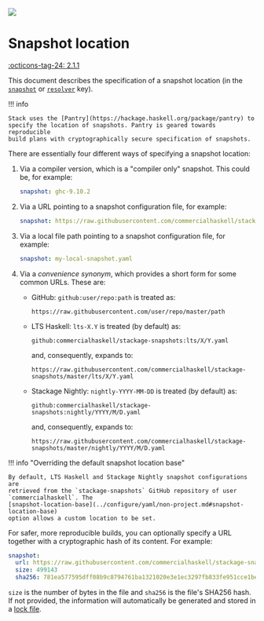 <div class="hidden-warning"><a href="https://docs.haskellstack.org/"><img src="https://rawgit.com/commercialhaskell/stack/master/doc/img/hidden-warning.svg"></a></div>

# Snapshot location

[:octicons-tag-24: 2.1.1](https://github.com/commercialhaskell/stack/releases/tag/v2.1.1)

This document describes the specification of a snapshot location (in the
  [`snapshot`](../configure/yaml/project.md#snapshot) or
  [`resolver`](../configure/yaml/project.md#resolver) key).

!!! info

    Stack uses the [Pantry](https://hackage.haskell.org/package/pantry) to
    specify the location of snapshots. Pantry is geared towards reproducible
    build plans with cryptographically secure specification of snapshots.

There are essentially four different ways of specifying a snapshot location:

1.  Via a compiler version, which is a "compiler only" snapshot. This could be,
    for example:

    ~~~yaml
    snapshot: ghc-9.10.2
    ~~~

2.  Via a URL pointing to a snapshot configuration file, for example:

    ~~~yaml
    snapshot: https://raw.githubusercontent.com/commercialhaskell/stackage-snapshots/master/nightly/2025/8/17.yaml`
    ~~~

3.  Via a local file path pointing to a snapshot configuration file, for
    example:

    ~~~yaml
    snapshot: my-local-snapshot.yaml
    ~~~

4.  Via a _convenience synonym_, which provides a short form for some common
    URLs. These are:

    *   GitHub: `github:user/repo:path` is treated as:

        ~~~text
        https://raw.githubusercontent.com/user/repo/master/path
        ~~~

    *   LTS Haskell: `lts-X.Y` is treated (by default) as:

        ~~~text
        github:commercialhaskell/stackage-snapshots:lts/X/Y.yaml
        ~~~

        and, consequently, expands to:

        ~~~text
        https://raw.githubusercontent.com/commercialhaskell/stackage-snapshots/master/lts/X/Y.yaml
        ~~~

    *   Stackage Nightly: `nightly-YYYY-MM-DD` is treated (by default) as:

        ~~~text
        github:commercialhaskell/stackage-snapshots:nightly/YYYY/M/D.yaml
        ~~~

        and, consequently, expands to:

        ~~~text
        https://raw.githubusercontent.com/commercialhaskell/stackage-snapshots/master/nightly/YYYY/M/D.yaml
        ~~~

!!! info "Overriding the default snapshot location base"

    By default, LTS Haskell and Stackage Nightly snapshot configurations are
    retrieved from the `stackage-snapshots` GitHub repository of user
    `commercialhaskell`. The
    [snapshot-location-base](../configure/yaml/non-project.md#snapshot-location-base)
    option allows a custom location to be set.

For safer, more reproducible builds, you can optionally specify a URL
together with a cryptographic hash of its content. For example:

~~~yaml
snapshot:
  url: https://raw.githubusercontent.com/commercialhaskell/stackage-snapshots/master/lts/12/0.yaml
  size: 499143
  sha256: 781ea577595dff08b9c8794761ba1321020e3e1ec3297fb833fe951cce1bee11
~~~

`size` is the number of bytes in the file and `sha256` is the file's SHA256
hash. If not provided, the information will automatically be generated and
stored in a [lock file](lock_files.md).
